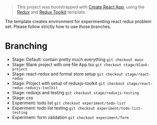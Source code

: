 > This project was bootstrapped with [Create React App](https://github.com/facebook/create-react-app), using the [Redux](https://redux.js.org/) and [Redux Toolkit](https://redux-toolkit.js.org/) template.

The template creates environment for experimenting react redux problem set. Please follow strictly how to use those branches.

# Branching

* Stage: Default: contain pretty much everything `git checkout main`
* Stage: Blank project with one file App.tsx `git checkout stage/blank-project`
* Stage: react-redux and formal store setup `git checkout stage/react-redux`
* Stage: Project with setup of reduxjs-toolkit `git checkout stage/react-redux-reduxjs-toolkit`
* Stage: reduxjs and testing `git checkout stage/reduxjs-testing`
* Stage: css
* Experiment: todo list `git checkout experiment/todo-list`
* Experiment: todo list testing `git checkout experiment/todo-list-testing`
* Experiment: form validation `git checkout experiment/form`
